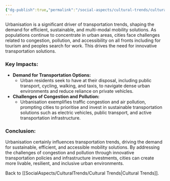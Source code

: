 ```yaml
---
{"dg-publish":true,"permalink":"/social-aspects/cultural-trends/cultural-trends-branches/urbanisation/"}
---
```


Urbanisation is a significant driver of transportation trends, shaping the demand for efficient, sustainable, and multi-modal mobility solutions. As populations continue to concentrate in urban areas, cities face challenges related to congestion, pollution, and accessibility on all fronts including for tourism and peoples search for work. This drives the need for innovative transportation solutions.

### Key Impacts:

- **Demand for Transportation Options:**
    - Urban residents seek to have  at their disposal, including public transport, cycling, walking, and taxis, to navigate dense urban environments and reduce reliance on private vehicles.
- **Challenges of Congestion and Pollution:**
    - Urbanisation exemplifies traffic congestion and air pollution, prompting cities to prioritise and invest in sustainable transportation solutions such as electric vehicles, public transport, and active transportation infrastructure.

### Conclusion:

Urbanisation certainly influences transportation trends, driving the demand for sustainable, efficient, and accessible mobility solutions. By addressing the challenges of congestion and pollution through innovative transportation policies and infrastructure investments, cities can create more livable, resilient, and inclusive urban environments.

Back to [[SocialAspects/CulturalTrends/Cultural Trends\|Cultural Trends]]. 
